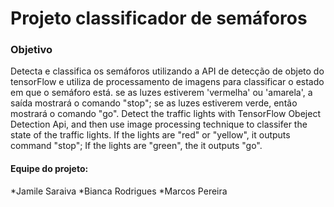 # **Projeto classificador de semáforos**

### Objetivo
Detecta e classifica os semáforos  utilizando a API de detecção de objeto do tensorFlow e utiliza de processamento de imagens para classificar o estado em que o semáforo está. se as luzes estiverem 'vermelha' ou 'amarela', a saída mostrará o comando "stop"; se as luzes estiverem verde, então mostrará o comando "go".
Detect the traffic lights with TensorFlow Obeject Detection Api, and then
use image processing technique to classifer the state of the traffic lights.
If the lights are "red" or "yellow", it outputs command "stop"; If the
 lights are "green", the it outputs "go".


#### Equipe do projeto:

*Jamile Saraiva
*Bianca Rodrigues
*Marcos Pereira
